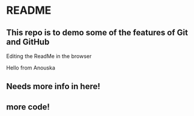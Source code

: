 # README

## This repo is to demo some of the features of Git and GitHub


Editing the ReadMe in the browser

Hello from Anouska

## Needs more info in here!

## more code!

